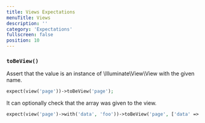 ```yaml
---
title: Views Expectations
menuTitle: Views
description: ''
category: 'Expectations'
fullscreen: false
position: 10
---
```


### `toBeView()`

Assert that the value is an instance of \Illuminate\View\View with the given name.

```php
expect(view('page'))->toBeView('page');
 ```

It can optionally check that the array was given to the view.
```php
expect(view('page')->with('data', 'foo'))->toBeView('page', ['data' => 42]);
 ```



